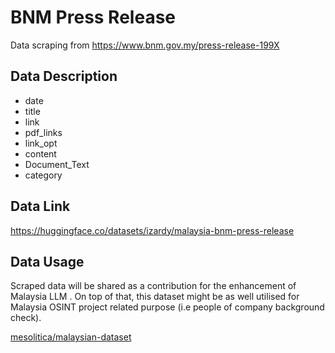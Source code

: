 # BNM Press Release

Data scraping from https://www.bnm.gov.my/press-release-199X

## Data Description

- date
- title
- link 
- pdf_links
- link_opt
- content
- Document_Text
- category

## Data Link

https://huggingface.co/datasets/izardy/malaysia-bnm-press-release

## Data Usage

Scraped data will be shared as a contribution for the enhancement of Malaysia LLM . On top of that, this dataset might be as well utilised for Malaysia OSINT project related purpose (i.e people of company background check). 

[mesolitica/malaysian-dataset](https://github.com/mesolitica/malaysian-dataset/tree/master/crawl)